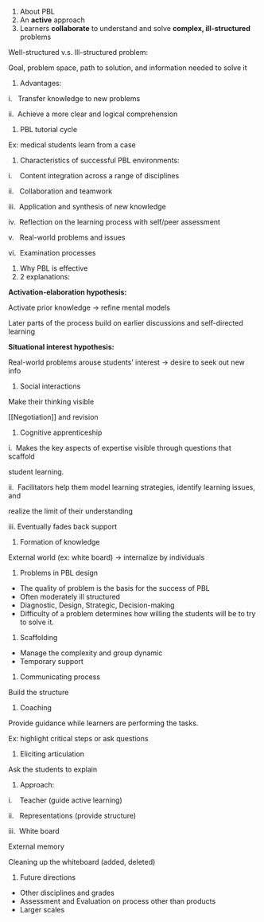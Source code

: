 1. About PBL
2. An **active** approach
3. Learners **collaborate** to understand and solve **complex, ill-structured** problems

Well-structured v.s. Ill-structured problem:

Goal, problem space, path to solution, and information needed to solve it

1. Advantages:

i.   Transfer knowledge to new problems

ii.  Achieve a more clear and logical comprehension

1. PBL tutorial cycle

Ex: medical students learn from a case

1. Characteristics of successful PBL environments:

i.    Content integration across a range of disciplines

ii.   Collaboration and teamwork

iii.  Application and synthesis of new knowledge

iv.  Reflection on the learning process with self/peer assessment

v.   Real-world problems and issues

vi.  Examination processes

1. Why PBL is effective
2. 2 explanations:

**Activation-elaboration hypothesis:**

Activate prior knowledge → refine mental models

Later parts of the process build on earlier discussions and self-directed learning

**Situational interest hypothesis:**

Real-world problems arouse students’ interest → desire to seek out new info

1. Social interactions

Make their thinking visible

[[Negotiation]] and revision

1. Cognitive apprenticeship

i.  Makes the key aspects of expertise visible through questions that scaffold

student learning.

ii.  Facilitators help them model learning strategies, identify learning issues, and

realize the limit of their understanding

iii. Eventually fades back support

1. Formation of knowledge

External world (ex: white board) → internalize by individuals

1. Problems in PBL design

- The quality of problem is the basis for the success of PBL
- Often moderately ill structured
- Diagnostic, Design, Strategic, Decision-making
- Difficulty of a problem determines how willing the students will be to try to solve it.

1. Scaffolding

- Manage the complexity and group dynamic
- Temporary support

1. Communicating process

Build the structure

1. Coaching

Provide guidance while learners are performing the tasks.

Ex: highlight critical steps or ask questions

1. Eliciting articulation

Ask the students to explain

1. Approach:

i.    Teacher (guide active learning)

ii.   Representations (provide structure)

iii.  White board

External memory

Cleaning up the whiteboard (added, deleted)

1. Future directions

- Other disciplines and grades
- Assessment and Evaluation on process other than products
- Larger scales
